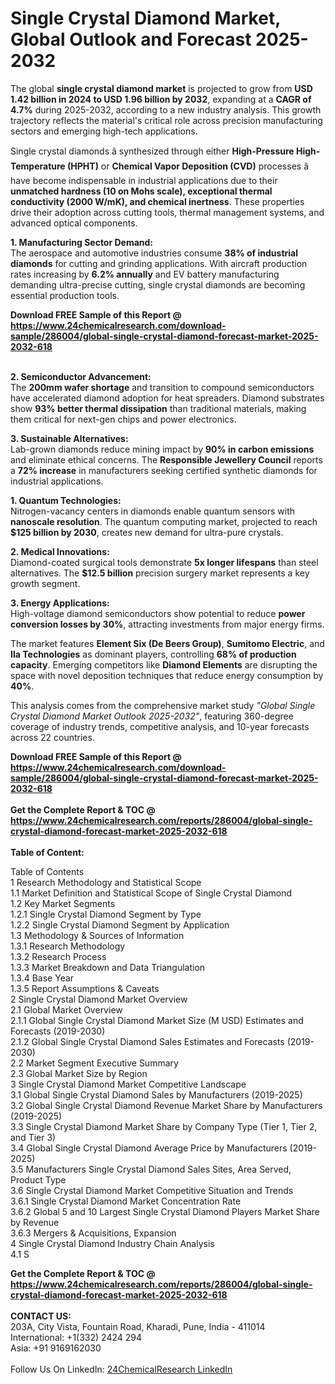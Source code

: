 <h1>Single Crystal Diamond Market, Global Outlook and Forecast 2025-2032</h1><p>The global <strong>single crystal diamond market</strong> is projected to grow from <strong>USD 1.42 billion in 2024 to USD 1.96 billion by 2032</strong>, expanding at a <strong>CAGR of 4.7%</strong> during 2025-2032, according to a new industry analysis. This growth trajectory reflects the material's critical role across precision manufacturing sectors and emerging high-tech applications.</p><p>Single crystal diamonds â synthesized through either <strong>High-Pressure High-Temperature (HPHT)</strong> or <strong>Chemical Vapor Deposition (CVD)</strong> processes â have become indispensable in industrial applications due to their <strong>unmatched hardness (10 on Mohs scale), exceptional thermal conductivity (2000 W/mK), and chemical inertness</strong>. These properties drive their adoption across cutting tools, thermal management systems, and advanced optical components.</p><p><strong>1. Manufacturing Sector Demand:</strong><br>
The aerospace and automotive industries consume <strong>38% of industrial diamonds</strong> for cutting and grinding applications. With aircraft production rates increasing by <strong>6.2% annually</strong> and EV battery manufacturing demanding ultra-precise cutting, single crystal diamonds are becoming essential production tools.</p><div><b>Download FREE Sample of this Report @ 
            <a href="https://www.24chemicalresearch.com/download-sample/286004/global-single-crystal-diamond-forecast-market-2025-2032-618">
            https://www.24chemicalresearch.com/download-sample/286004/global-single-crystal-diamond-forecast-market-2025-2032-618</a></b></div><br><p><strong>2. Semiconductor Advancement:</strong><br>
The <strong>200mm wafer shortage</strong> and transition to compound semiconductors have accelerated diamond adoption for heat spreaders. Diamond substrates show <strong>93% better thermal dissipation</strong> than traditional materials, making them critical for next-gen chips and power electronics.</p><p><strong>3. Sustainable Alternatives:</strong><br>
Lab-grown diamonds reduce mining impact by <strong>90% in carbon emissions</strong> and eliminate ethical concerns. The <strong>Responsible Jewellery Council</strong> reports a <strong>72% increase</strong> in manufacturers seeking certified synthetic diamonds for industrial applications.</p><p><strong>1. Quantum Technologies:</strong><br>
Nitrogen-vacancy centers in diamonds enable quantum sensors with <strong>nanoscale resolution</strong>. The quantum computing market, projected to reach <strong>$125 billion by 2030</strong>, creates new demand for ultra-pure crystals.</p><p><strong>2. Medical Innovations:</strong><br> 
Diamond-coated surgical tools demonstrate <strong>5x longer lifespans</strong> than steel alternatives. The <strong>$12.5 billion</strong> precision surgery market represents a key growth segment.</p><p><strong>3. Energy Applications:</strong><br>
High-voltage diamond semiconductors show potential to reduce <strong>power conversion losses by 30%</strong>, attracting investments from major energy firms.</p><p>The market features <strong>Element Six (De Beers Group)</strong>, <strong>Sumitomo Electric</strong>, and <strong>IIa Technologies</strong> as dominant players, controlling <strong>68% of production capacity</strong>. Emerging competitors like <strong>Diamond Elements</strong> are disrupting the space with novel deposition techniques that reduce energy consumption by <strong>40%</strong>.</p><p>This analysis comes from the comprehensive market study <em>"Global Single Crystal Diamond Market Outlook 2025-2032"</em>, featuring 360-degree coverage of industry trends, competitive analysis, and 10-year forecasts across 22 countries.</p><div><b>Download FREE Sample of this Report @ 
            <a href="https://www.24chemicalresearch.com/download-sample/286004/global-single-crystal-diamond-forecast-market-2025-2032-618">
            https://www.24chemicalresearch.com/download-sample/286004/global-single-crystal-diamond-forecast-market-2025-2032-618</a></b></div><br><div><b>Get the Complete Report & TOC @ 
            <a href="https://www.24chemicalresearch.com/reports/286004/global-single-crystal-diamond-forecast-market-2025-2032-618">
            https://www.24chemicalresearch.com/reports/286004/global-single-crystal-diamond-forecast-market-2025-2032-618</a></b></div><br>
            <b>Table of Content:</b><p>Table of Contents<br />
1 Research Methodology and Statistical Scope<br />
1.1 Market Definition and Statistical Scope of Single Crystal Diamond<br />
1.2 Key Market Segments<br />
1.2.1 Single Crystal Diamond Segment by Type<br />
1.2.2 Single Crystal Diamond Segment by Application<br />
1.3 Methodology & Sources of Information<br />
1.3.1 Research Methodology<br />
1.3.2 Research Process<br />
1.3.3 Market Breakdown and Data Triangulation<br />
1.3.4 Base Year<br />
1.3.5 Report Assumptions & Caveats<br />
2 Single Crystal Diamond Market Overview<br />
2.1 Global Market Overview<br />
2.1.1 Global Single Crystal Diamond Market Size (M USD) Estimates and Forecasts (2019-2030)<br />
2.1.2 Global Single Crystal Diamond Sales Estimates and Forecasts (2019-2030)<br />
2.2 Market Segment Executive Summary<br />
2.3 Global Market Size by Region<br />
3 Single Crystal Diamond Market Competitive Landscape<br />
3.1 Global Single Crystal Diamond Sales by Manufacturers (2019-2025)<br />
3.2 Global Single Crystal Diamond Revenue Market Share by Manufacturers (2019-2025)<br />
3.3 Single Crystal Diamond Market Share by Company Type (Tier 1, Tier 2, and Tier 3)<br />
3.4 Global Single Crystal Diamond Average Price by Manufacturers (2019-2025)<br />
3.5 Manufacturers Single Crystal Diamond Sales Sites, Area Served, Product Type<br />
3.6 Single Crystal Diamond Market Competitive Situation and Trends<br />
3.6.1 Single Crystal Diamond Market Concentration Rate<br />
3.6.2 Global 5 and 10 Largest Single Crystal Diamond Players Market Share by Revenue<br />
3.6.3 Mergers & Acquisitions, Expansion<br />
4 Single Crystal Diamond Industry Chain Analysis<br />
4.1 S</p><div><b>Get the Complete Report & TOC @ 
            <a href="https://www.24chemicalresearch.com/reports/286004/global-single-crystal-diamond-forecast-market-2025-2032-618">
            https://www.24chemicalresearch.com/reports/286004/global-single-crystal-diamond-forecast-market-2025-2032-618</a></b></div><br><b>CONTACT US:</b><br>
            203A, City Vista, Fountain Road, Kharadi, Pune, India - 411014<br>
            International: +1(332) 2424 294<br>
            Asia: +91 9169162030 <br><br>
            Follow Us On LinkedIn: <a href="https://www.linkedin.com/company/24chemicalresearch/">24ChemicalResearch LinkedIn</a>